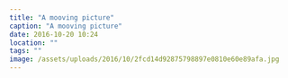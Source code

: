 ```yaml
---
title: "A mooving picture"
caption: "A mooving picture"
date: 2016-10-20 10:24
location: ""
tags: ""
image: /assets/uploads/2016/10/2fcd14d92875798897e0810e60e89afa.jpg
---
```

